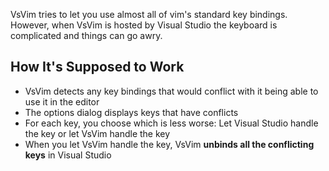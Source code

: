 VsVim tries to let you use almost all of vim's standard key bindings.  However, when VsVim is hosted by Visual Studio the keyboard is complicated and things can go awry.

## How It's Supposed to Work

* VsVim detects any key bindings that would conflict with it being able to use it in the editor
* The options dialog displays keys that have conflicts
* For each key, you choose which is less worse: Let Visual Studio handle the key or let VsVim handle the key
* When you let VsVim handle the key, VsVim **unbinds all the conflicting keys** in Visual Studio
